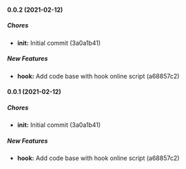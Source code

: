 #### 0.0.2 (2021-02-12)

##### Chores

* **init:**  Initial commit (3a0a1b41)

##### New Features

* **hook:**  Add code base with hook online script (a68857c2)

#### 0.0.1 (2021-02-12)

##### Chores

* **init:**  Initial commit (3a0a1b41)

##### New Features

* **hook:**  Add code base with hook online script (a68857c2)

